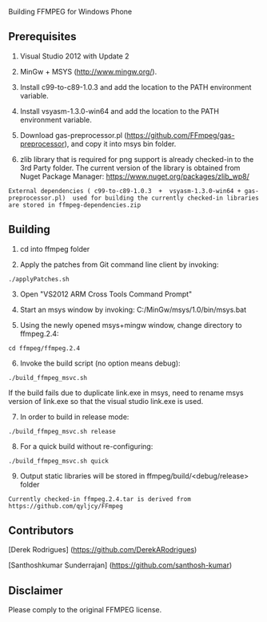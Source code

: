 Building FFMPEG for Windows Phone

Prerequisites
------------

1) Visual Studio 2012 with Update 2

2) MinGw + MSYS (http://www.mingw.org/).

3) Install c99-to-c89-1.0.3 and add the location to the PATH environment variable.

4) Install vsyasm-1.3.0-win64 and add the location to the PATH environment variable.

5) Download gas-preprocessor.pl (https://github.com/FFmpeg/gas-preprocessor), and copy it into msys bin folder.

6) zlib library that is required for png support is already checked-in to the 3rd Party folder. The current version of the library is obtained from Nuget Package Manager: https://www.nuget.org/packages/zlib_wp8/

~~~
External dependencies ( c99-to-c89-1.0.3  +  vsyasm-1.3.0-win64 + gas-preprocessor.pl)  used for building the currently checked-in libraries are stored in ffmpeg-dependencies.zip 
~~~

Building
------------

1) cd into ffmpeg folder

2) Apply the patches from Git command line client by invoking:
```
./applyPatches.sh
```

3) Open "VS2012 ARM Cross Tools Command Prompt"

4) Start an msys window by invoking:
C:/MinGw/msys/1.0/bin/msys.bat

5) Using the newly opened msys+mingw window, change directory to ffmpeg.2.4:
```
cd ffmpeg/ffmpeg.2.4
```

6) Invoke the build script (no option means debug):
```
./build_ffmpeg_msvc.sh
```

If the build fails due to duplicate link.exe in msys, need to rename msys version of link.exe so that the visual studio link.exe is used.

7) In order to build in release mode:
```
./build_ffmpeg_msvc.sh release
```

8) For a quick build without re-configuring:
```
./build_ffmpeg_msvc.sh quick
```

9) Output static libraries will be stored in ffmpeg/build/<debug/release> folder

~~~
Currently checked-in ffmpeg.2.4.tar is derived from https://github.com/qyljcy/FFmpeg
~~~


Contributors
------------
[Derek Rodrigues] (https://github.com/DerekARodrigues)

[Santhoshkumar Sunderrajan] (https://github.com/santhosh-kumar)


Disclaimer
------------
Please comply to the original FFMPEG license.
 

